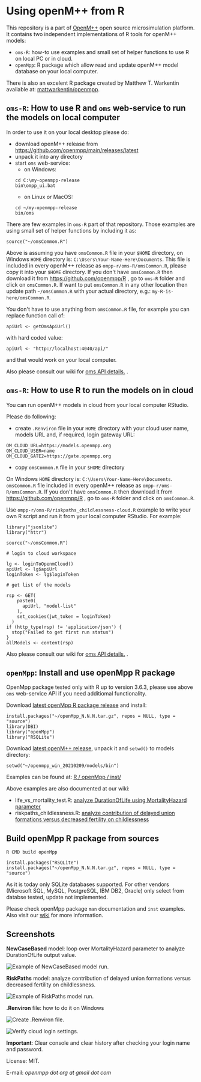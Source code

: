 # Using openM++ from R

This repository is a part of [OpenM++](http://www.openmpp.org/) open source microsimulation platform.
It contains two independent implementations of R tools for openM++ models:
* `oms-R`: how-to use examples and small set of helper functions to use R on local PC or in cloud.
* `openMpp`: R package which allow read and update openM++ model database on your local computer.

There is also an excelent R package created by Matthew T. Warkentin available at: [mattwarkentin/openmpp](https://github.com/mattwarkentin/openmpp).


## `oms-R`: How to use R and `oms` web-service to run the models on local computer

In order to use it on your local desktop please do:
* download openM++ release from https://github.com/openmpp/main/releases/latest
* unpack it into any directory
* start `oms` web-service:
  * on Windows:
  ```
  cd C:\my-openmpp-release
  bin\ompp_ui.bat
  ```
  * on Linux or MacOS:
  ```
  cd ~/my-openmpp-release
  bin/oms
  ```

There are few examples in `oms-R` part of that repository.
Those examples are using small set of helper functions by including it as:
```
source("~/omsCommon.R")
```
Above is assuming you have `omsCommon.R` file in your `$HOME` directory, on Windows `HOME` directory is: `C:\Users\Your-Name-Here\Documents`.
This file is included in every openM++ release as `ompp-r/oms-R/omsCommon.R`, please copy it into your `$HOME` directory.
If you don't have `omsCommon.R` then download it from https://github.com/openmpp/R , go to `oms-R` folder and click on `omsCommon.R`.
If want to put `omsCommon.R` in any other location then update path `~/omsCommon.R` with your actual directory, e.g.: `my-R-is-here/omsCommon.R`.

You don't have to use anything from `omsCommon.R` file, for example you can replace function call of:
```
apiUrl <- getOmsApiUrl()
```
with hard coded value:
```
apiUrl <- "http://localhost:4040/api/"
```
and that would work on your local computer.

Also please consult our wiki for [oms API details.](https://github.com/openmpp/openmpp.github.io/wiki/Oms-web-service) .


## `oms-R`: How to use R to run the models on in cloud

You can run openM++ models in cloud from your local computer RStudio.

Please do following:
* create `.Renviron` file in your `HOME` directory with your cloud user name, models URL and, if required, login gateway URL:
```
OM_CLOUD_URL=https://models.openmpp.org
OM_CLOUD_USER=name
OM_CLOUD_GATE2=https://gate.openmpp.org

```

* copy `omsCommon.R` file in your `$HOME` directory

On Windows `HOME` directory is: `C:\Users\Your-Name-Here\Documents`.
`omsCommon.R` file included in every openM++ release as `ompp-r/oms-R/omsCommon.R`.
If you don't have `omsCommon.R` then download it from https://github.com/openmpp/R , go to `oms-R` folder and click on `omsCommon.R`.

Use `ompp-r/oms-R/riskpaths_childlessness-cloud.R` example to write your own R script and run it from your local computer RStudio.
For example:
```
library("jsonlite")
library("httr")

source("~/omsCommon.R")

# login to cloud workspace

lg <- loginToOpenmCloud()
apiUrl <- lg$apiUrl
loginToken <- lg$loginToken

# get list of the models

rsp <- GET(
    paste0(
      apiUrl, "model-list"
    ),
    set_cookies(jwt_token = loginToken)
  )
if (http_type(rsp) != 'application/json') {
  stop("Failed to get first run status")
}
allModels <- content(rsp)
```

Also please consult our wiki for [oms API details.](https://github.com/openmpp/openmpp.github.io/wiki/Oms-web-service) .


## `openMpp`: Install and use openMpp R package

OpenMpp package tested only with R up to version 3.6.3, please use above `oms` web-service API if you need additiomal functionality.

Download [latest openMpp R package release](https://github.com/openmpp/r/releases/latest) and install:
```
install.packages("~/openMpp_N.N.N.tar.gz", repos = NULL, type = "source")
library(DBI)
library("openMpp")
library("RSQLite")
```

Download [latest openM++ release](https://github.com/openmpp/main/releases/latest), unpack it and `setwd()` to models directory:
```
setwd("~/openmpp_win_20210209/models/bin")
```

Examples can be found at: [R / openMpp / inst/ ](https://github.com/openmpp/R/tree/master/openMpp/inst)

Above examples are also documented at our wiki:

- life_vs_mortality_test.R: [analyze DurationOfLife using MortalityHazard parameter](https://github.com/openmpp/openmpp.github.io/wiki/Run-Model-from-R)
- riskpaths_childlessness.R: [analyze contribution of delayed union formations versus decreased fertility on childlessness](https://github.com/openmpp/openmpp.github.io/wiki/Run-RiskPaths-Model-from-R)


## Build openMpp R package from sources

```
R CMD build openMpp

install.packages("RSQLite")
install.packages("~/openMpp_N.N.N.tar.gz", repos = NULL, type = "source")
```

As it is today only SQLite databases supported. 
For other vendors (Microsoft SQL, MySQL, PostgreSQL, IBM DB2, Oracle) only select from databse tested, update not implemented.

Please check openMpp package `man` documentation and `inst` examples.
Also visit our [wiki](https://github.com/openmpp/openmpp.github.io/wiki) for more information.

## Screenshots

**NewCaseBased** model:  loop over MortalityHazard parameter to analyze DurationOfLife output value.

![Example of NewCaseBased model run.](/images/RStudio_NewCaseBased_oms_2022-06-16.png "Example of NewCaseBased model run.")

**RiskPaths** model: analyze contribution of delayed union formations versus decreased fertility on childlessness.

![Example of RiskPaths model run.](/images/RStudio_RiskPaths_oms_2022-06-16.png "Example of RiskPaths model run.")

**.Renviron** file: how to do it on Windows

![Create .Renviron file.](/images/R_cloud_renviron_file_2023-11-03.png "Create .Renviron file.")

![Verify cloud login settings.](/images/R_cloud_check_env_2023-11-03.png "Verify cloud login settings.")

**Important**: Clear console and clear history after checking your login name and password.

License: MIT.

E-mail: _openmpp dot org at gmail dot com_
